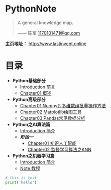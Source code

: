 <h1>PythonNote</h1>

> A general knowledge map.
>
> —— 陈军 1170101471@qq.com

**主页地址：** http://www.lastinvent.online

# **目录**
* **Python基础部分**
    * [Introduction 前言](Python/README.md)
    * [Chapter01 概述](Python/01概述/1.1.概述.md)
* **Python高级部分**
    * [Chapter01 Numpy对多维数组批量操作方法](./Datascience/Datascience_1numpy.md)
    * [Chapter02 Matplotlib绘图工具](./Datascience/Datascience_2matplotlib.md)
    * [Chapter03 Pandas常见数据分析](./Datascience/Datascience_pandas.md)
* **Python之AI算法篇**
    * [Introduction 简介](./AI_train/README.md)
    * ***阶段一***
      * [Chapter01 初识人工智能](./AI_train/阶段1/01.初识人工智能.md)
      * [Chapter02 监督学习算法之KNN](./AI_train/阶段1/02.第一个监督学习算法KNN.md)
* **Python之机器学习篇**
    * [Introduction 简介](./AI_ML/README.md)
    * [Note 教程](./AI_ML/ML.md)


```python
# this is test
print('hello')
```